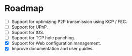 # Roadmap

- [ ] Support for optimizing P2P transmission using KCP / FEC.
- [ ] Support for UPnP.
- [ ] Support for IOS.
- [ ] Support for TCP hole punching.
- [x] Support for Web configuration management.
- [x] Improve documentation and user guides.
